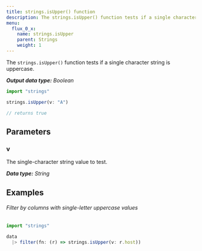 ```yaml
---
title: strings.isUpper() function
description: The strings.isUpper() function tests if a single character string is uppercase.
menu:
  flux_0_x:
    name: strings.isUpper
    parent: Strings
    weight: 1
---
```


The `strings.isUpper()` function tests if a single character string is uppercase.

_**Output data type:** Boolean_

```js
import "strings"

strings.isUpper(v: "A")

// returns true
```

## Parameters

### v
The single-character string value to test.

_**Data type:** String_

## Examples

###### Filter by columns with single-letter uppercase values
```js
import "strings"

data
  |> filter(fn: (r) => strings.isUpper(v: r.host))
```

